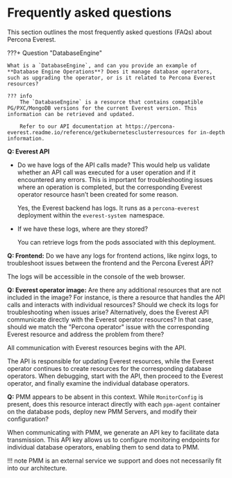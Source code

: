 # Frequently asked questions

This section outlines the most frequently asked questions (FAQs) about Percona Everest.


???+ Question "DatabaseEngine"

    What is a `DatabaseEngine`, and can you provide an example of **Database Engine Operations**? Does it manage database operators, such as upgrading the operator, or is it related to Percona Everest resources?

    ??? info
        The `DatabaseEngine` is a resource that contains compatible PG/PXC/MongoDB versions for the current Everest version. This information can be retrieved and updated.

        Refer to our API documentation at https://percona-everest.readme.io/reference/getkubernetesclusterresources for in-depth information.

**Q: Everest API**

- Do we have logs of the API calls made? This would help us validate whether an API call was executed for a user operation and if it encountered any errors. This is important for troubleshooting issues where an operation is completed, but the corresponding Everest operator resource hasn’t been created for some reason. 

    Yes, the Everest backend has logs. It runs as a `percona-everest` deployment within the `everest-system `namespace. 


- If we have these logs, where are they stored?

    You can retrieve logs from the pods associated with this deployment.


**Q: Frontend:** Do we have any logs for frontend actions, like nginx logs, to troubleshoot issues between the frontend and the Percona Everest API?

The logs will be accessible in the console of the web browser.

**Q: Everest operator image:** Are there any additional resources that are not included in the image? For instance, is there a resource that handles the API calls and interacts with individual resources? Should we check its logs for troubleshooting when issues arise? Alternatively, does the Everest API communicate directly with the Everest operator resources? In that case, should we match the "Percona operator" issue with the corresponding Everest resource and address the problem from there?


All communication with Everest resources begins with the API.

The API is responsible for updating Everest resources, while the Everest operator continues to create resources for the corresponding database operators. When debugging, start with the API, then proceed to the Everest operator, and finally examine the individual database operators.


**Q:** PMM appears to be absent in this context. While `MonitorConfig` is present, does this resource interact directly with each `ppm-agent` container on the database pods, deploy new PMM Servers, and modify their configuration?


When communicating with PMM, we generate an API key to facilitate data transmission. This API key allows us to configure monitoring endpoints for individual database operators, enabling them to send data to PMM.

!!! note
    PMM is an external service we support and does not necessarily fit into our architecture.
